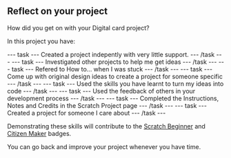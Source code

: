 ## Reflect on your project
How did you get on with your Digital card project?

In this project you have:

--- task ---
Created a project indepently with very little support.
--- /task ---
--- task ---
Investigated other projects to help me get ideas
--- /task ---
--- task ---
Refered to How to... when I was stuck
--- /task ---
--- task ---
Come up with original design ideas to create a project for someone specific
--- /task ---
--- task ---
Used the skills you have learnt to turn my ideas into code
--- /task ---
--- task ---
Used the feedback of others in your development process
--- /task ---
--- task ---
Completed the Instructions, Notes and Credits in the Scratch Project page
--- /task ---
--- task ---
Created a project for someone I care about
--- /task ---

Demonstrating these skills will contribute to the [Scratch Beginner]() and [Citizen Maker]() badges. 

You can go back and improve your project whenever you have time.
